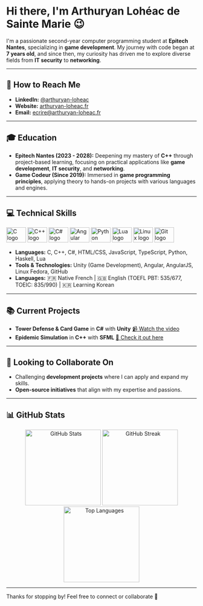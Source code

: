 # Hi there, I'm Arthuryan Lohéac de Sainte Marie 😉

I'm a passionate second-year computer programming student at **Epitech Nantes**, specializing in **game development**. My journey with code began at **7 years old**, and since then, my curiosity has driven me to explore diverse fields from **IT security** to **networking**.

---

## 📩 How to Reach Me
- **LinkedIn:** [@arthuryan-loheac](https://www.linkedin.com/in/arthuryan-loheac/)
- **Website:** [arthuryan-loheac.fr](https://arthuryan-loheac.fr)
- **Email:** ecrire@arthuryan-loheac.fr

---

## 🎓 Education
- **Epitech Nantes (2023 - 2028):** Deepening my mastery of **C++** through project-based learning, focusing on practical applications like **game development**, **IT security**, and **networking**.
- **Game Codeur (Since 2019):** Immersed in **game programming principles**, applying theory to hands-on projects with various languages and engines.

---

## 💻 Technical Skills
<div align="left">
  <img src="https://cdn.jsdelivr.net/gh/devicons/devicon/icons/c/c-original.svg" height="40" width="52" alt="C logo" />
  <img src="https://cdn.jsdelivr.net/gh/devicons/devicon/icons/cplusplus/cplusplus-original.svg" height="40" width="52" alt="C++ logo" />
  <img src="https://cdn.jsdelivr.net/gh/devicons/devicon/icons/csharp/csharp-original.svg" height="40" width="52" alt="C# logo" />
  <img src="https://cdn.jsdelivr.net/gh/devicons/devicon/icons/angular/angular-original.svg" height="40" width="52" alt="Angular logo" />
  <img src="https://cdn.jsdelivr.net/gh/devicons/devicon/icons/python/python-original.svg" height="40" width="52" alt="Python logo" />
  <img src="https://cdn.jsdelivr.net/gh/devicons/devicon/icons/lua/lua-original.svg" height="40" width="52" alt="Lua logo" />
  <img src="https://cdn.jsdelivr.net/gh/devicons/devicon/icons/linux/linux-original.svg" height="40" width="52" alt="Linux logo" />
  <img src="https://cdn.jsdelivr.net/gh/devicons/devicon/icons/git/git-original.svg" height="40" width="52" alt="Git logo" />
</div>

- **Languages:** C, C++, C#, HTML/CSS, JavaScript, TypeScript, Python, Haskell, Lua
- **Tools & Technologies:** Unity (Game Development), Angular, AngularJS, Linux Fedora, GitHub
- **Languages:** 🇫🇷 Native French | 🇬🇧 English (TOEFL PBT: 535/677, TOEIC: 835/990) | 🇰🇷 Learning Korean

---

## 📚 Current Projects
- **Tower Defense & Card Game** in **C#** with **Unity** [📹 Watch the video](https://www.youtube.com/watch?v=RQKsySWHiFg)
- **Epidemic Simulation** in **C++** with **SFML** [📄 Check it out here](https://github.com/ArthuryanLoheac/epidemic-simulation)

---

## 🤝 Looking to Collaborate On
- Challenging **development projects** where I can apply and expand my skills.
- **Open-source initiatives** that align with my expertise and passions.

---

## 📊 GitHub Stats
<div align="center">
  <img src="https://github-readme-stats-delta-brown-84.vercel.app/api?username=ArthuryanLoheac&show_icons=true&theme=dark&count_private=true&hide_border=false" height="200" alt="GitHub Stats" />
  <img src="https://streak-stats.demolab.com?user=ArthuryanLoheac&locale=en&mode=daily&theme=dark&hide_border=false&border_radius=5&count_private=true&date_format=j M[ Y]&order=3" height="200" alt="GitHub Streak" />
  <img src="https://github-readme-stats-delta-brown-84.vercel.app/api/top-langs/?username=ArthuryanLoheac&langs_count=10&theme=dark&count_private=true&hide_border=false&locale=en&custom_title=Top%20Languages&layout=compact" height="200" alt="Top Languages" />
</div>

---

Thanks for stopping by! Feel free to connect or collaborate 🚀
